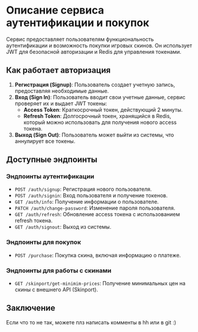# Описание сервиса аутентификации и покупок

Сервис предоставляет пользователям функциональность аутентификации и возможность покупки игровых скинов. Он использует JWT для безопасной авторизации и Redis для управления токенами.

## Как работает авторизация

1. **Регистрация (Signup)**: Пользователь создает учетную запись, предоставляя необходимые данные.
2. **Вход (Sign In)**: Пользователь вводит свои учетные данные, сервис проверяет их и выдает JWT токены:
   - **Access Token**: Краткосрочный токен, действующий 2 минуты.
   - **Refresh Token**: Долгосрочный токен, хранящийся в Redis, который можно использовать для получения нового access токена.
3. **Выход (Sign Out)**: Пользователь может выйти из системы, что аннулирует все токены.

## Доступные эндпоинты

### Эндпоинты аутентификации
- `POST /auth/signup`: Регистрация нового пользователя.
- `POST /auth/signin`: Вход пользователя и получение токенов.
- `GET /auth/info`: Получение информации о пользователе.
- `PATCH /auth/change-password`: Изменение пароля пользователя.
- `GET /auth/refresh`: Обновление access токена с использованием refresh токена.
- `GET /auth/signout`: Выход из системы.

### Эндпоинты для покупок
- `POST /purchase`: Покупка скина, включая информацию о платеже.
  
### Эндпоинты для работы с скинами
- `GET /skinport/get-minimim-prices`: Получение минимальных цен на скины с внешнего API (Skinport).

## Заключение

Если что то не так, можете плз написать комменты в hh или в git :)
